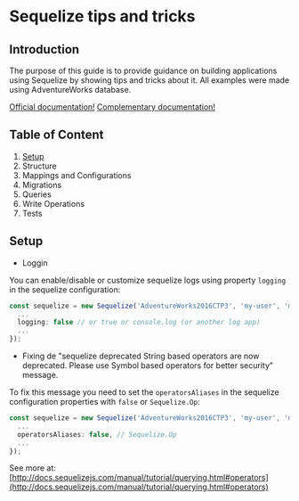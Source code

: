 # Sequelize tips and tricks

## Introduction

The purpose of this guide is to provide guidance on building applications using Sequelize by showing tips and tricks about it. All examples were made using AdventureWorks database.

[Official documentation!](http://docs.sequelizejs.com/)
[Complementary documentation!](https://sequelize.readthedocs.io/en/latest/)

## Table of Content 

1. [Setup](#setup)
1. Structure
1. Mappings and Configurations
1. Migrations
1. Queries
1. Write Operations
1. Tests

## Setup

* Loggin

You can enable/disable or customize sequelize logs using property `logging` in the sequelize configuration:
```typescript
const sequelize = new Sequelize('AdventureWorks2016CTP3', 'my-user', 'my-password', {
  ...
  logging: false // or true or console.log (or another log app)
  ... 
});
```

* Fixing de "sequelize deprecated String based operators are now deprecated. Please use Symbol based operators for better security" message.

To fix this message you need to set the `operatorsAliases` in the sequelize configuration properties with `false` or `Sequelize.Op`:

```typescript
const sequelize = new Sequelize('AdventureWorks2016CTP3', 'my-user', 'my-password', {
  ...
  operatorsAliases: false, // Sequelize.Op
  ... 
});
```

See more at: [http://docs.sequelizejs.com/manual/tutorial/querying.html#operators](http://docs.sequelizejs.com/manual/tutorial/querying.html#operators)

